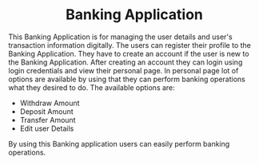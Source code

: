 

<h1><center>Banking Application</center></h1>
<p>
 This Banking Application is for managing the user details and user's transaction information digitally.
 The users can register their profile to the Banking Application.
 They have to create an account if the user is new to the Banking Application.
 After creating an account they can login using login credentials and view their personal page.
 In personal page lot of options are available by using that they can perform banking operations what they desired to do.
 The available options are:</p>
<ul>
<li>Withdraw Amount</li>
<li>Deposit Amount</li>
<li>Transfer Amount</li>
<li>Edit user Details</li>
</ul> 
<p>By using this Banking application users can easily perform banking operations.</p>
